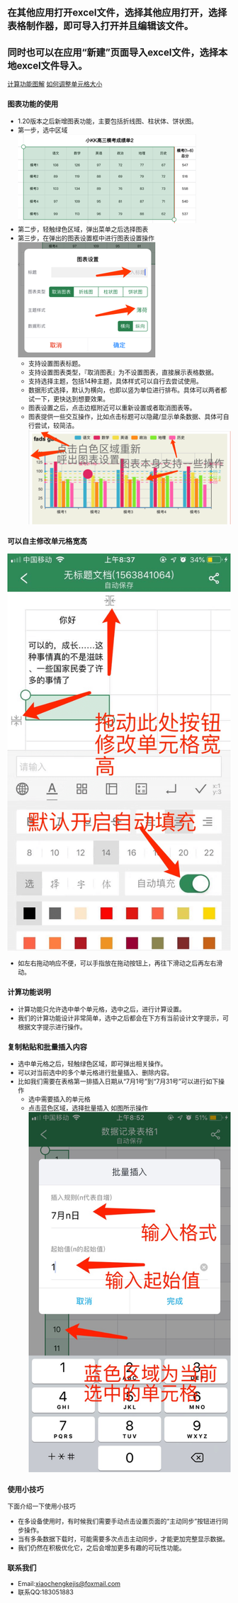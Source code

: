 ##  在其他应用打开excel文件，选择其他应用打开，选择表格制作器，即可导入打开并且编辑该文件。
##  同时也可以在应用“新建”页面导入excel文件，选择本地excel文件导入。
[计算功能图解](https://www.jianshu.com/p/5e5214d03224)
[如何调整单元格大小](https://www.jianshu.com/p/1c94ec0ff574)

### 图表功能的使用
* 1.20版本之后新增图表功能，主要包括折线图、柱状体、饼状图。
* 第一步，选中区域
![af](SkillImages/chartDemo1.png)
* 第二步，轻触绿色区域，弹出菜单之后选择图表
* 第三步，在弹出的图表设置框中进行图表设置操作
![af](SkillImages/chartDemo2.png)
    + 支持设置图表标题。
    + 支持设置图表类型，『取消图表』为不设置图表，直接展示表格数据。
    + 支持选择主题，包括14种主题，具体样式可以自行去尝试使用。
    + 数据形式选择，默认为横向，也即以竖为单位进行排布。具体可以两者都试一下，更快达到想要效果。
    + 图表设置之后，点击边框附近可以重新设置或者取消图表等。
    + 图表提供一些交互操作，比如点击标题可以隐藏/显示单条数据、具体可自行尝试，较简洁。
    ![af](SkillImages/chartDemo3.png)

### 可以自主修改单元格宽高
![af](SkillImages/xxx.png)
* 如左右拖动响应不便，可以手指放在拖动按钮上，再往下滑动之后再左右滑动。
### 计算功能说明
* 计算功能只允许选中单个单元格，选中之后，进行计算设置。
* 我们的计算功能设计非常简单，选中之后都会在下方有当前设计文字提示，可根据文字提示进行操作。
### 复制粘贴和批量插入内容
* 选中单元格之后，轻触绿色区域，即可弹出相关操作。
* 可以对当前选中的多个单元格进行批量插入、删除内容。
* 比如我们需要在表格第一排插入日期从“7月1号”到“7月31号”可以进行如下操作
    + 选中需要插入的单元格
    + 点击蓝色区域，选择批量插入
    如图所示操作
![af](https://github.com/JXUnx1/PhoneTable/blob/master/SkillImages/1.png)

### 使用小技巧
下面介绍一下使用小技巧
* 在多设备使用时，有时候我们需要手动点击设置页面的“主动同步”按钮进行同步操作。
* 当有多条数据下载时，可能需要多次点击主动同步，才能更加完整显示数据。
* 我们仍然在积极优化它，之后会增加更多有趣的可玩性功能。

### 联系我们
* Email:xiaochengkejis@foxmail.com
* 联系QQ:183051883
